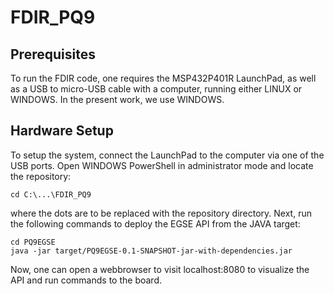 # FDIR_PQ9

## Prerequisites
To run the FDIR code, one requires the MSP432P401R LaunchPad, as well as a USB to micro-USB cable with a computer, running either LINUX or WINDOWS.
In the present work, we use WINDOWS.

## Hardware Setup
To setup the system, connect the LaunchPad to the computer via one of the USB ports. Open WINDOWS PowerShell in administrator mode and locate the repository:

```
cd C:\...\FDIR_PQ9
```

where the dots are to be replaced with the repository directory. Next, run the following commands to deploy the EGSE API from the JAVA target:

```
cd PQ9EGSE
java -jar target/PQ9EGSE-0.1-SNAPSHOT-jar-with-dependencies.jar
```

Now, one can open a webbrowser to visit localhost:8080 to visualize the API and run commands to the board. 